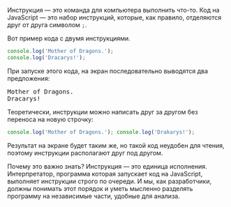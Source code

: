 Инструкция — это команда для компьютера выполнить что-то. Код на JavaScript — это набор инструкций, которые, как правило, отделяются друг от друга символом `;`.

Вот пример кода с двумя инструкциями.

```javascript
console.log('Mother of Dragons.');
console.log('Dracarys!');
```

При запуске этого кода, на экран последовательно выводятся два предложения:

<pre class='hexlet-basics-output'>
Mother of Dragons.
Dracarys!
</pre>

Теоретически, инструкции можно написать друг за другом без переноса на новую строчку:

```javascript
console.log('Mother of Dragons.'); console.log('Drakarys!');
```

Результат на экране будет таким же, но такой код неудобен для чтения, поэтому инструкции располагают друг под другом.

Почему это важно знать? Инструкция — это единица исполнения. Интерпретатор, программа которая запускает код на JavaScript, выполняет инструкции строго по очереди. И мы, как разработчики, должны понимать этот порядок и уметь мысленно разделять программу на независимые части, удобные для анализа.
